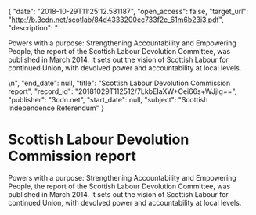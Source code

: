 {
  "date": "2018-10-29T11:25:12.581187", 
  "open_access": false, 
  "target_url": "http://b.3cdn.net/scotlab/84d4333200cc733f2c_61m6b23i3.pdf", 
  "description": "<p>Powers with a purpose: Strengthening Accountability and Empowering People, the report of the Scottish Labour Devolution Committee, was published in March 2014. It sets out the vision of Scottish Labour for continued Union, with devolved power and accountability at local levels.</p>\n", 
  "end_date": null, 
  "title": "Scottish Labour Devolution Commission report", 
  "record_id": "20181029T112512/7LkbEIaXW+Cei66s+WJjIg==", 
  "publisher": "3cdn.net", 
  "start_date": null, 
  "subject": "Scottish Independence Referendum"
}

# Scottish Labour Devolution Commission report

<p>Powers with a purpose: Strengthening Accountability and Empowering People, the report of the Scottish Labour Devolution Committee, was published in March 2014. It sets out the vision of Scottish Labour for continued Union, with devolved power and accountability at local levels.</p>
